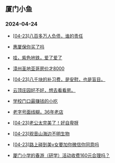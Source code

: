 ## 厦门小鱼 
### 2024-04-24

+ [[04-23]八百多万人负债，谁的责任](http://bbs.xmfish.com/read-htm-tid-18180400.html)

+ [惠厦保你买了吗](http://bbs.xmfish.com/read-htm-tid-18180454.html)

+ [哇，紫色地铁，爱了爱了](http://bbs.xmfish.com/read-htm-tid-18180465.html)

+ [漳州圣地亚哥房价才8000](http://bbs.xmfish.com/read-htm-tid-18180390.html)

+ [[04-23]八千块的补习费，是安慰，也是盲目。](http://bbs.xmfish.com/read-htm-tid-18180605.html)

+ [云顶庄园好不好，想去看看房。](http://bbs.xmfish.com/read-htm-tid-18180625.html)

+ [学校门口最赚钱的小吃](http://bbs.xmfish.com/read-htm-tid-18180620.html)

+ [老字号面线糊，36年老店](http://bbs.xmfish.com/read-htm-tid-18180624.html)

+ [[04-23]老公太完美了！好自卑呀](http://bbs.xmfish.com/read-htm-tid-18180761.html)

+ [[04-23]观音山海边不明生物](http://bbs.xmfish.com/read-htm-tid-18180581.html)

+ [[04-23]路上碰到美v女要加你微信你同意吗](http://bbs.xmfish.com/read-htm-tid-18180513.html)

+ [厦门小学的春游（研学）活动收费160元合理吗？](http://bbs.xmfish.com/read-htm-tid-18180665.html)

